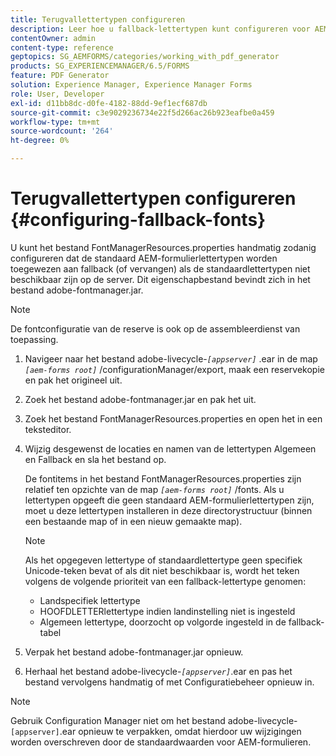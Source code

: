 ```yaml
---
title: Terugvallettertypen configureren
description: Leer hoe u fallback-lettertypen kunt configureren voor AEM Forms. Met het bestand FontManagerResources.properties kunt u de standaardlettertypen handmatig toewijzen aan terugvallettertypen.
contentOwner: admin
content-type: reference
geptopics: SG_AEMFORMS/categories/working_with_pdf_generator
products: SG_EXPERIENCEMANAGER/6.5/FORMS
feature: PDF Generator
solution: Experience Manager, Experience Manager Forms
role: User, Developer
exl-id: d11bb8dc-d0fe-4182-88dd-9ef1ecf687db
source-git-commit: c3e9029236734e22f5d266ac26b923eafbe0a459
workflow-type: tm+mt
source-wordcount: '264'
ht-degree: 0%

---
```


# Terugvallettertypen configureren {#configuring-fallback-fonts}

U kunt het bestand FontManagerResources.properties handmatig zodanig configureren dat de standaard AEM-formulierlettertypen worden toegewezen aan fallback (of vervangen) als de standaardlettertypen niet beschikbaar zijn op de server. Dit eigenschapbestand bevindt zich in het bestand adobe-fontmanager.jar.

>[!NOTE]
>
>De fontconfiguratie van de reserve is ook op de assembleerdienst van toepassing.

1. Navigeer naar het bestand adobe-livecycle-*`[appserver]`* .ear in de map *`[aem-forms root]`* /configurationManager/export, maak een reservekopie en pak het origineel uit.
1. Zoek het bestand adobe-fontmanager.jar en pak het uit.
1. Zoek het bestand FontManagerResources.properties en open het in een teksteditor.
1. Wijzig desgewenst de locaties en namen van de lettertypen Algemeen en Fallback en sla het bestand op.

   De fontitems in het bestand FontManagerResources.properties zijn relatief ten opzichte van de map *`[aem-forms root]`* /fonts. Als u lettertypen opgeeft die geen standaard AEM-formulierlettertypen zijn, moet u deze lettertypen installeren in deze directorystructuur (binnen een bestaande map of in een nieuw gemaakte map).

   >[!NOTE]
   >
   >Als het opgegeven lettertype of standaardlettertype geen specifiek Unicode-teken bevat of als dit niet beschikbaar is, wordt het teken volgens de volgende prioriteit van een fallback-lettertype genomen:

   * Landspecifiek lettertype
   * HOOFDLETTERlettertype indien landinstelling niet is ingesteld
   * Algemeen lettertype, doorzocht op volgorde ingesteld in de fallback-tabel

1. Verpak het bestand adobe-fontmanager.jar opnieuw.
1. Herhaal het bestand adobe-livecycle-*`[appserver]`*.ear en pas het bestand vervolgens handmatig of met Configuratiebeheer opnieuw in.

>[!NOTE]
>
>Gebruik Configuration Manager niet om het bestand adobe-livecycle-`[appserver]`.ear opnieuw te verpakken, omdat hierdoor uw wijzigingen worden overschreven door de standaardwaarden voor AEM-formulieren.
